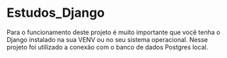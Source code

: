 # Estudos_Django

Para o funcionamento deste projeto é muito importante que você tenha o Django instalado na sua VENV ou no seu sistema operacional.
Nesse projeto foi utilizado a conexão com o banco de dados Postgres local.
